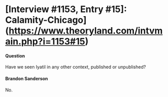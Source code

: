 # [Interview #1153, Entry #15]: Calamity-Chicago](https://www.theoryland.com/intvmain.php?i=1153#15)

#### Question

Have we seen Iyatil in any other context, published or unpublished?

#### Brandon Sanderson

No.

